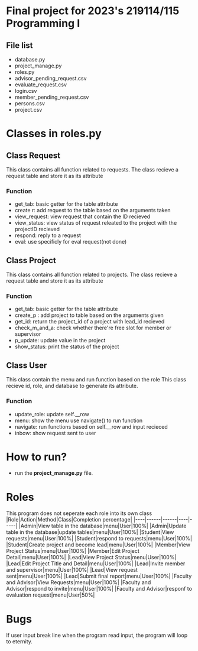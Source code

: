 # Final project for 2023's 219114/115 Programming I
## File list
  - database.py
  - project_manage.py
  - roles.py
  - advisor_pending_request.csv
  - evaluate_request.csv
  - login.csv
  - member_pending_request.csv
  - persons.csv
  - project.csv

# Classes in roles.py
## Class Request
This class contains all function related to requests.
The class recieve a request table and store it as its attribute
### Function
  - get_tab: basic getter for the table attribute
  - create r: add request to the table based on the arguments taken
  - view_request: view request that contain the ID recieved
  - view_status: view status of request releated to the project with the projectID recieved
  - respond: reply to a request
  - eval: use specificly for eval request(not done)

## Class Project
This class contains all function related to projects.
The class recieve a request table and store it as its attribute
### Function
  - get_tab: basic getter for the table attribute
  - create_p : add project to table based on the arguments given
  - get_id: return the project_id of a project with lead_id recieved
  - check_m_and_a: check whether there're free slot for member or supervisor
  - p_update: update value in the project
  - show_status: print the status of the project

## Class User
This class contain the menu and run function based on the role
This class recieve id, role, and database to generate its attribute.
### Function
  - update_role: update self.__row
  - menu: show the menu use navigate() to run function
  - navigate: run functions based on self.__row and input recieced
  - inbow: show request sent to user

# How to run?
  - run the **project_manage.py** file.

# Roles
This program does not seperate each role into its own class
|Role|Action|Method|Class|Completion percentage|
|----|------|------|----|-----|
|Admin|View table in the database|menu|User|100%|
|Admin|Update table in the database|update tables|menu|User|100%|
|Student|View requests|menu|User|100%|
|Student|respond to requests|menu|User|100%|
|Student|Create project and become lead|menu|User|100%|
|Member|View Project Status|menu|User|100%|
|Member|Edit Project Detail|menu|User|100%|
|Lead|View Project Status|menu|User|100%|
|Lead|Edit Project Title and Detail|menu|User|100%|
|Lead|Invite member and supervisor|menu|User|100%|
|Lead|View request sent|menu|User|100%|
|Lead|Submit final report|menu|User|100%|
|Faculty and Advisor|View Requests|menu|User|100%|
|Faculty and Advisor|respond to invite|menu|User|100%|
|Faculty and Advisor|responf to evaluation request|menu|User|50%|


# Bugs
If user input break line when the program read input, the program will loop to eternity.